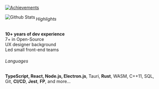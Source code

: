 [![Achievements](https://github-profile-trophy.vercel.app/?username=brusherru&theme=darkhub&margin-w=10&margin-h=10&rank=-B,-C)](https://github.com/ryo-ma/github-profile-trophy)

<img align="left" src="https://github-readme-stats.vercel.app/api?username=brusherru&show_icons=true&locale=en&theme=dark&show=prs_merged_percentage&include_all_commits=true" alt="Github Stats" />

###### Highlights
**10+ years of dev experience**<br />
7+ in Open-Source<br />
UX designer background<br />
Led small front-end teams

###### Languages
**TypeScript, React, Node.js, Electron.js**, Tauri, **Rust**, WASM,
C++11, SQL, Git, **CI/CD**, **Jest**, **FP**, and more&hellip;

